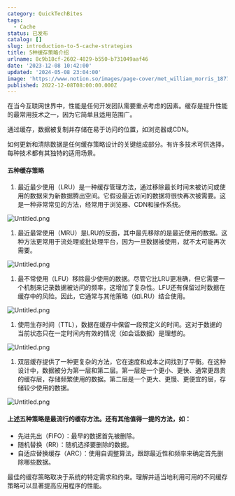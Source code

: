 ```yaml
---
category: QuickTechBites
tags:
  - Cache
status: 已发布
catalog: []
slug: introduction-to-5-cache-strategies
title: 5种缓存策略介绍
urlname: 8c9b18cf-2602-4829-b550-b731049aaf46
date: '2023-12-08 10:42:00'
updated: '2024-05-08 23:04:00'
image: 'https://www.notion.so/images/page-cover/met_william_morris_1877_willow.jpg'
published: 2022-12-08T08:00:00.000Z
---
```


在当今互联网世界中，性能是任何开发团队需要重点考虑的因素。缓存是提升性能的最常用技术之一，因为它简单且适用范围广。


通过缓存，数据被复制并存储在易于访问的位置，如浏览器或CDN。


如何更新和清除数据是任何缓存策略设计的关键组成部分。有许多技术可供选择，每种技术都有其独特的适用场景。


#### 五种缓存策略

1. 最近最少使用（LRU）是一种缓存管理方法，通过移除最长时间未被访问或使用的数据来为新数据腾出空间。它假设最近访问的数据将很快再次被需要。这是一种非常常见的方法，经常用于浏览器、CDN和操作系统。

![Untitled.png](https://prod-files-secure.s3.us-west-2.amazonaws.com/5d24fe63-e567-4804-86f9-9fdc62e13082/74494354-3dc7-4fc2-be3e-7e15913b3f24/Untitled.png?X-Amz-Algorithm=AWS4-HMAC-SHA256&X-Amz-Content-Sha256=UNSIGNED-PAYLOAD&X-Amz-Credential=ASIAZI2LB466ROFPA5TU%2F20250403%2Fus-west-2%2Fs3%2Faws4_request&X-Amz-Date=20250403T053924Z&X-Amz-Expires=3600&X-Amz-Security-Token=IQoJb3JpZ2luX2VjEH0aCXVzLXdlc3QtMiJIMEYCIQCswXukxqFHEUV1GqzAPLF4RSUS9r7nYE0UNrdl%2BZz7BgIhAIy4RAPt8UqUSRNyA0dbGRUF8RXL9WPtWHQGdyI9BkWHKogECOb%2F%2F%2F%2F%2F%2F%2F%2F%2F%2FwEQABoMNjM3NDIzMTgzODA1IgzVkMyyCO3Ev5hUOXoq3ANdYqN15kdwMvrauodaE13zILq31TYiljUJx6onxx%2Fa%2BtyjznTqOZN8vLfqqBuhvQQjhGRWjSNroHNhovCRHGaMwAR0A3km7NNOGEQKLn6MsxoBoS0Q9iqEWbHmfX1TbKegV7pX2rdRU2Hq%2FxZ08%2BUTn%2F%2BDKOFG5N3ElR1pv5e80SG9CebcVQ%2Fvv9h5d8BGJ%2Bg23IrJONIn3SGxWRcquBjmZ%2B9uL8dbhoZwFdrXEwP9H%2BsiKJDIlvGwZINbMUcULbpsz2A6NzIQhV%2F%2F5ULAcNjNuY12sENOnVmzfbGVC1KVW6uIvplR347IXhgA%2B5617998cqFFFMND0x%2BMBjnr7LrZgkbNjv%2BWwG8RO4BbyZLgdNzCSNfcJ0CnR9D0m7E%2FgUwcfr0YWXsz4JnoXXUZL2X8r0RA5Jg8dNEArvADcd7Jw0HBvwRLxslYkEUKtDF2RumFJi3Gk6fBe%2B5zeHrjYXm1bsFoMQHxEFCe%2B57PlbMfOXgWR5yzzGoE1K%2FBs86Nb%2Fp57iP4PT%2Bpl1WIDC6CNzZ2uccYmKWBTB0bMyWUWpiJEa3EMpeu1dyrZq6GSokWIMNyUw0S7Fhi5qV8HSDaSGtIB%2BZpXwK3a27gJyBeJR5VsX0kxAw50WriJ9ptWDDxrLi%2FBjqkAQ931rS6sjDeFaz9xiweSrM9SiB%2BN4w9aqURNT08M77hJbSOCEAJGUOHucI%2FZM0K9uU93YoATdHPUH0%2FFhndinYzpDxcZ7YPWBNT787N2ldOH4GOzKTbY%2F64EreHlEK%2FVazwy4bLhHTDJC72OkP6g2sw3UjahU5TxLvd9L81kqAb9aoqd0ok%2FoPEHERqKLi1uyXKikzWYS0x888GOrw402s%2BrEWl&X-Amz-Signature=b74ee1cde57725f4fa721265826cc557f317669ff48aa0f7c75b969b0d810308&X-Amz-SignedHeaders=host&x-id=GetObject)

1. 最近最常使用（MRU）是LRU的反面，其中最先移除的是最近使用的数据。这种方法更常用于流处理或批处理平台，因为一旦数据被使用，就不太可能再次需要。

![Untitled.png](https://prod-files-secure.s3.us-west-2.amazonaws.com/5d24fe63-e567-4804-86f9-9fdc62e13082/9394e615-e149-4cd8-9a1b-e3c39cda8184/Untitled.png?X-Amz-Algorithm=AWS4-HMAC-SHA256&X-Amz-Content-Sha256=UNSIGNED-PAYLOAD&X-Amz-Credential=ASIAZI2LB466ROFPA5TU%2F20250403%2Fus-west-2%2Fs3%2Faws4_request&X-Amz-Date=20250403T053924Z&X-Amz-Expires=3600&X-Amz-Security-Token=IQoJb3JpZ2luX2VjEH0aCXVzLXdlc3QtMiJIMEYCIQCswXukxqFHEUV1GqzAPLF4RSUS9r7nYE0UNrdl%2BZz7BgIhAIy4RAPt8UqUSRNyA0dbGRUF8RXL9WPtWHQGdyI9BkWHKogECOb%2F%2F%2F%2F%2F%2F%2F%2F%2F%2FwEQABoMNjM3NDIzMTgzODA1IgzVkMyyCO3Ev5hUOXoq3ANdYqN15kdwMvrauodaE13zILq31TYiljUJx6onxx%2Fa%2BtyjznTqOZN8vLfqqBuhvQQjhGRWjSNroHNhovCRHGaMwAR0A3km7NNOGEQKLn6MsxoBoS0Q9iqEWbHmfX1TbKegV7pX2rdRU2Hq%2FxZ08%2BUTn%2F%2BDKOFG5N3ElR1pv5e80SG9CebcVQ%2Fvv9h5d8BGJ%2Bg23IrJONIn3SGxWRcquBjmZ%2B9uL8dbhoZwFdrXEwP9H%2BsiKJDIlvGwZINbMUcULbpsz2A6NzIQhV%2F%2F5ULAcNjNuY12sENOnVmzfbGVC1KVW6uIvplR347IXhgA%2B5617998cqFFFMND0x%2BMBjnr7LrZgkbNjv%2BWwG8RO4BbyZLgdNzCSNfcJ0CnR9D0m7E%2FgUwcfr0YWXsz4JnoXXUZL2X8r0RA5Jg8dNEArvADcd7Jw0HBvwRLxslYkEUKtDF2RumFJi3Gk6fBe%2B5zeHrjYXm1bsFoMQHxEFCe%2B57PlbMfOXgWR5yzzGoE1K%2FBs86Nb%2Fp57iP4PT%2Bpl1WIDC6CNzZ2uccYmKWBTB0bMyWUWpiJEa3EMpeu1dyrZq6GSokWIMNyUw0S7Fhi5qV8HSDaSGtIB%2BZpXwK3a27gJyBeJR5VsX0kxAw50WriJ9ptWDDxrLi%2FBjqkAQ931rS6sjDeFaz9xiweSrM9SiB%2BN4w9aqURNT08M77hJbSOCEAJGUOHucI%2FZM0K9uU93YoATdHPUH0%2FFhndinYzpDxcZ7YPWBNT787N2ldOH4GOzKTbY%2F64EreHlEK%2FVazwy4bLhHTDJC72OkP6g2sw3UjahU5TxLvd9L81kqAb9aoqd0ok%2FoPEHERqKLi1uyXKikzWYS0x888GOrw402s%2BrEWl&X-Amz-Signature=f55ccea15196947832e6c30ff92dd25c956fd86fd00978ade908134b44907544&X-Amz-SignedHeaders=host&x-id=GetObject)

1. 最不常使用（LFU）移除最少使用的数据。尽管它比LRU更准确，但它需要一个机制来记录数据被访问的频率，这增加了复杂性。LFU还有保留过时数据在缓存中的风险。因此，它通常与其他策略（如LRU）结合使用。

![Untitled.png](https://prod-files-secure.s3.us-west-2.amazonaws.com/5d24fe63-e567-4804-86f9-9fdc62e13082/ff489bb8-941e-4617-b208-e17020ed7ada/Untitled.png?X-Amz-Algorithm=AWS4-HMAC-SHA256&X-Amz-Content-Sha256=UNSIGNED-PAYLOAD&X-Amz-Credential=ASIAZI2LB466ROFPA5TU%2F20250403%2Fus-west-2%2Fs3%2Faws4_request&X-Amz-Date=20250403T053924Z&X-Amz-Expires=3600&X-Amz-Security-Token=IQoJb3JpZ2luX2VjEH0aCXVzLXdlc3QtMiJIMEYCIQCswXukxqFHEUV1GqzAPLF4RSUS9r7nYE0UNrdl%2BZz7BgIhAIy4RAPt8UqUSRNyA0dbGRUF8RXL9WPtWHQGdyI9BkWHKogECOb%2F%2F%2F%2F%2F%2F%2F%2F%2F%2FwEQABoMNjM3NDIzMTgzODA1IgzVkMyyCO3Ev5hUOXoq3ANdYqN15kdwMvrauodaE13zILq31TYiljUJx6onxx%2Fa%2BtyjznTqOZN8vLfqqBuhvQQjhGRWjSNroHNhovCRHGaMwAR0A3km7NNOGEQKLn6MsxoBoS0Q9iqEWbHmfX1TbKegV7pX2rdRU2Hq%2FxZ08%2BUTn%2F%2BDKOFG5N3ElR1pv5e80SG9CebcVQ%2Fvv9h5d8BGJ%2Bg23IrJONIn3SGxWRcquBjmZ%2B9uL8dbhoZwFdrXEwP9H%2BsiKJDIlvGwZINbMUcULbpsz2A6NzIQhV%2F%2F5ULAcNjNuY12sENOnVmzfbGVC1KVW6uIvplR347IXhgA%2B5617998cqFFFMND0x%2BMBjnr7LrZgkbNjv%2BWwG8RO4BbyZLgdNzCSNfcJ0CnR9D0m7E%2FgUwcfr0YWXsz4JnoXXUZL2X8r0RA5Jg8dNEArvADcd7Jw0HBvwRLxslYkEUKtDF2RumFJi3Gk6fBe%2B5zeHrjYXm1bsFoMQHxEFCe%2B57PlbMfOXgWR5yzzGoE1K%2FBs86Nb%2Fp57iP4PT%2Bpl1WIDC6CNzZ2uccYmKWBTB0bMyWUWpiJEa3EMpeu1dyrZq6GSokWIMNyUw0S7Fhi5qV8HSDaSGtIB%2BZpXwK3a27gJyBeJR5VsX0kxAw50WriJ9ptWDDxrLi%2FBjqkAQ931rS6sjDeFaz9xiweSrM9SiB%2BN4w9aqURNT08M77hJbSOCEAJGUOHucI%2FZM0K9uU93YoATdHPUH0%2FFhndinYzpDxcZ7YPWBNT787N2ldOH4GOzKTbY%2F64EreHlEK%2FVazwy4bLhHTDJC72OkP6g2sw3UjahU5TxLvd9L81kqAb9aoqd0ok%2FoPEHERqKLi1uyXKikzWYS0x888GOrw402s%2BrEWl&X-Amz-Signature=4f9ab3f6d55eb5433bd72c53b3b5aa92f77332a1353c5064e4a5dcaf24581d52&X-Amz-SignedHeaders=host&x-id=GetObject)

1. 使用生存时间（TTL），数据在缓存中保留一段预定义的时间。这对于数据的当前状态只在一定时间内有效的情况（如会话数据）是理想的。

![Untitled.png](https://prod-files-secure.s3.us-west-2.amazonaws.com/5d24fe63-e567-4804-86f9-9fdc62e13082/480ed8d3-f3c7-4a40-a9c6-4ca2e915c139/Untitled.png?X-Amz-Algorithm=AWS4-HMAC-SHA256&X-Amz-Content-Sha256=UNSIGNED-PAYLOAD&X-Amz-Credential=ASIAZI2LB466ROFPA5TU%2F20250403%2Fus-west-2%2Fs3%2Faws4_request&X-Amz-Date=20250403T053924Z&X-Amz-Expires=3600&X-Amz-Security-Token=IQoJb3JpZ2luX2VjEH0aCXVzLXdlc3QtMiJIMEYCIQCswXukxqFHEUV1GqzAPLF4RSUS9r7nYE0UNrdl%2BZz7BgIhAIy4RAPt8UqUSRNyA0dbGRUF8RXL9WPtWHQGdyI9BkWHKogECOb%2F%2F%2F%2F%2F%2F%2F%2F%2F%2FwEQABoMNjM3NDIzMTgzODA1IgzVkMyyCO3Ev5hUOXoq3ANdYqN15kdwMvrauodaE13zILq31TYiljUJx6onxx%2Fa%2BtyjznTqOZN8vLfqqBuhvQQjhGRWjSNroHNhovCRHGaMwAR0A3km7NNOGEQKLn6MsxoBoS0Q9iqEWbHmfX1TbKegV7pX2rdRU2Hq%2FxZ08%2BUTn%2F%2BDKOFG5N3ElR1pv5e80SG9CebcVQ%2Fvv9h5d8BGJ%2Bg23IrJONIn3SGxWRcquBjmZ%2B9uL8dbhoZwFdrXEwP9H%2BsiKJDIlvGwZINbMUcULbpsz2A6NzIQhV%2F%2F5ULAcNjNuY12sENOnVmzfbGVC1KVW6uIvplR347IXhgA%2B5617998cqFFFMND0x%2BMBjnr7LrZgkbNjv%2BWwG8RO4BbyZLgdNzCSNfcJ0CnR9D0m7E%2FgUwcfr0YWXsz4JnoXXUZL2X8r0RA5Jg8dNEArvADcd7Jw0HBvwRLxslYkEUKtDF2RumFJi3Gk6fBe%2B5zeHrjYXm1bsFoMQHxEFCe%2B57PlbMfOXgWR5yzzGoE1K%2FBs86Nb%2Fp57iP4PT%2Bpl1WIDC6CNzZ2uccYmKWBTB0bMyWUWpiJEa3EMpeu1dyrZq6GSokWIMNyUw0S7Fhi5qV8HSDaSGtIB%2BZpXwK3a27gJyBeJR5VsX0kxAw50WriJ9ptWDDxrLi%2FBjqkAQ931rS6sjDeFaz9xiweSrM9SiB%2BN4w9aqURNT08M77hJbSOCEAJGUOHucI%2FZM0K9uU93YoATdHPUH0%2FFhndinYzpDxcZ7YPWBNT787N2ldOH4GOzKTbY%2F64EreHlEK%2FVazwy4bLhHTDJC72OkP6g2sw3UjahU5TxLvd9L81kqAb9aoqd0ok%2FoPEHERqKLi1uyXKikzWYS0x888GOrw402s%2BrEWl&X-Amz-Signature=00b33f34266f38e83ff5e5814901c2a7d621f5a76b1ede1a8d45fc7302addf6c&X-Amz-SignedHeaders=host&x-id=GetObject)

1. 双层缓存提供了一种更复杂的方法，它在速度和成本之间找到了平衡。在这种设计中，数据被分为第一层和第二层。第一层是一个更小、更快、通常更昂贵的缓存层，存储频繁使用的数据。第二层是一个更大、更慢、更便宜的层，存储较少使用的数据。

![Untitled.png](https://prod-files-secure.s3.us-west-2.amazonaws.com/5d24fe63-e567-4804-86f9-9fdc62e13082/35e68090-275d-4707-9e9a-ce86f000e9eb/Untitled.png?X-Amz-Algorithm=AWS4-HMAC-SHA256&X-Amz-Content-Sha256=UNSIGNED-PAYLOAD&X-Amz-Credential=ASIAZI2LB466ROFPA5TU%2F20250403%2Fus-west-2%2Fs3%2Faws4_request&X-Amz-Date=20250403T053924Z&X-Amz-Expires=3600&X-Amz-Security-Token=IQoJb3JpZ2luX2VjEH0aCXVzLXdlc3QtMiJIMEYCIQCswXukxqFHEUV1GqzAPLF4RSUS9r7nYE0UNrdl%2BZz7BgIhAIy4RAPt8UqUSRNyA0dbGRUF8RXL9WPtWHQGdyI9BkWHKogECOb%2F%2F%2F%2F%2F%2F%2F%2F%2F%2FwEQABoMNjM3NDIzMTgzODA1IgzVkMyyCO3Ev5hUOXoq3ANdYqN15kdwMvrauodaE13zILq31TYiljUJx6onxx%2Fa%2BtyjznTqOZN8vLfqqBuhvQQjhGRWjSNroHNhovCRHGaMwAR0A3km7NNOGEQKLn6MsxoBoS0Q9iqEWbHmfX1TbKegV7pX2rdRU2Hq%2FxZ08%2BUTn%2F%2BDKOFG5N3ElR1pv5e80SG9CebcVQ%2Fvv9h5d8BGJ%2Bg23IrJONIn3SGxWRcquBjmZ%2B9uL8dbhoZwFdrXEwP9H%2BsiKJDIlvGwZINbMUcULbpsz2A6NzIQhV%2F%2F5ULAcNjNuY12sENOnVmzfbGVC1KVW6uIvplR347IXhgA%2B5617998cqFFFMND0x%2BMBjnr7LrZgkbNjv%2BWwG8RO4BbyZLgdNzCSNfcJ0CnR9D0m7E%2FgUwcfr0YWXsz4JnoXXUZL2X8r0RA5Jg8dNEArvADcd7Jw0HBvwRLxslYkEUKtDF2RumFJi3Gk6fBe%2B5zeHrjYXm1bsFoMQHxEFCe%2B57PlbMfOXgWR5yzzGoE1K%2FBs86Nb%2Fp57iP4PT%2Bpl1WIDC6CNzZ2uccYmKWBTB0bMyWUWpiJEa3EMpeu1dyrZq6GSokWIMNyUw0S7Fhi5qV8HSDaSGtIB%2BZpXwK3a27gJyBeJR5VsX0kxAw50WriJ9ptWDDxrLi%2FBjqkAQ931rS6sjDeFaz9xiweSrM9SiB%2BN4w9aqURNT08M77hJbSOCEAJGUOHucI%2FZM0K9uU93YoATdHPUH0%2FFhndinYzpDxcZ7YPWBNT787N2ldOH4GOzKTbY%2F64EreHlEK%2FVazwy4bLhHTDJC72OkP6g2sw3UjahU5TxLvd9L81kqAb9aoqd0ok%2FoPEHERqKLi1uyXKikzWYS0x888GOrw402s%2BrEWl&X-Amz-Signature=2ed59ebdfd75988b4703bcd991612fd5a6eb1b2caad9df7e83c41a1d3c9cd288&X-Amz-SignedHeaders=host&x-id=GetObject)


#### 上述五种策略是最流行的缓存方法。还有其他值得一提的方法，如：

- 先进先出（FIFO）：最早的数据首先被删除。
- 随机替换（RR）：随机选择要删除的数据。
- 自适应替换缓存（ARC）：使用自调整算法，跟踪最近性和频率来确定首先删除哪些数据。

最佳的缓存策略取决于系统的特定需求和约束。理解并适当地利用可用的不同缓存策略可以显著提高应用程序的性能。

